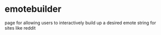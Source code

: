 emotebuilder
============

page for allowing users to interactively build up a desired emote string for sites like reddit
